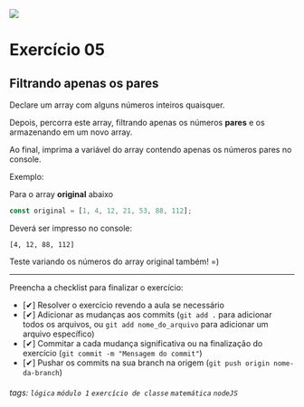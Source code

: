 ![](https://i.imgur.com/xG74tOh.png)

# Exercício 05

## Filtrando apenas os pares

Declare um array com alguns números inteiros quaisquer.

Depois, percorra este array, filtrando apenas os números **pares** e os armazenando em um novo array.

Ao final, imprima a variável do array contendo apenas os números pares no console.

Exemplo:

Para o array **original** abaixo

```javascript
const original = [1, 4, 12, 21, 53, 88, 112];
```

Deverá ser impresso no console:

```
[4, 12, 88, 112]
```

Teste variando os números do array original também! =)

---

Preencha a checklist para finalizar o exercício:

- [✔] Resolver o exercício revendo a aula se necessário
- [✔] Adicionar as mudanças aos commits (`git add .` para adicionar todos os arquivos, ou `git add nome_do_arquivo` para adicionar um arquivo específico)
- [✔] Commitar a cada mudança significativa ou na finalização do exercício (`git commit -m "Mensagem do commit"`)
- [✔] Pushar os commits na sua branch na origem (`git push origin nome-da-branch`)


###### tags: `lógica` `módulo 1` `exercício de classe` `matemática` `nodeJS`
